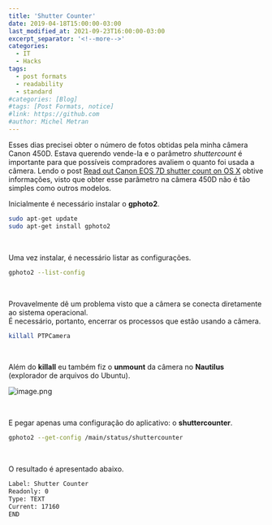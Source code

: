 ```yaml
---
title: 'Shutter Counter'
date: 2019-04-18T15:00:00-03:00
last_modified_at: 2021-09-23T16:00:00-03:00
excerpt_separator: '<!--more-->'
categories:
  - IT
  - Hacks
tags:
  - post formats
  - readability
  - standard
#categories: [Blog]
#tags: [Post Formats, notice]
#link: https://github.com
#author: Michel Metran
---
```


Esses dias precisei obter o número de fotos obtidas pela minha câmera Canon 450D. Estava querendo vende-la e o parâmetro _shuttercount_ é importante para que possíveis compradores avaliem o quanto foi usada a câmera. Lendo o post [Read out Canon EOS 7D shutter count on OS X](https://www.twam.info/software/read-out-canon-eos-7d-shuttercount-on-os-x) obtive informações, visto que obter esse parâmetro na câmera 450D não é tão simples como outros modelos.

Inicialmente é necessário instalar o **gphoto2**.

```bash
sudo apt-get update
sudo apt-get install gphoto2
```

<br>

Uma vez instalar, é necessário listar as configurações.

```bash
gphoto2 --list-config
```

<br>

Provavelmente dê um problema visto que a câmera se conecta diretamente ao sistema operacional.\
É necessário, portanto, encerrar os processos que estão usando a câmera.

```bash
killall PTPCamera
```

<br>

Além do **killall** eu também fiz o **unmount** da câmera no **Nautilus** (explorador de arquivos do Ubuntu).

![image.png](https://i.imgur.com/Pds6tvK.png)

<br>

E pegar apenas uma configuração do aplicativo: o **shuttercounter**.

```bash
gphoto2 --get-config /main/status/shuttercounter
```

<br>

O resultado é apresentado abaixo.

```bash
Label: Shutter Counter
Readonly: 0
Type: TEXT
Current: 17160
END
```

